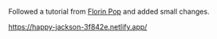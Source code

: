 Followed a tutorial from [Florin Pop](https://www.youtube.com/channel/UCeU-1X402kT-JlLdAitxSMA) and added small changes.

https://happy-jackson-3f842e.netlify.app/
